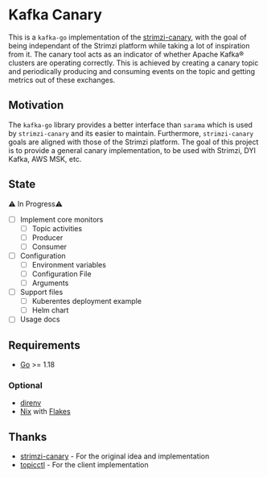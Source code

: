 # Kafka Canary

This is a `kafka-go` implementation of the [strimzi-canary](https://github.com/strimzi/strimzi-canary), with the goal of being independant of the Strimzi platform while taking a lot of inspiration from it.
The canary tool acts as an indicator of whether Apache Kafka® clusters are operating correctly. This is achieved by creating a canary topic and periodically producing and consuming events on the topic and getting metrics out of these exchanges.

## Motivation

The `kafka-go` library provides a better interface than `sarama` which is used by `strimzi-canary` and its easier to maintain. Furthermore, `strimzi-canary` goals are aligned with those of the Strimzi platform. The goal of this project is to provide a general canary implementation, to be used with Strimzi, DYI Kafka, AWS MSK, etc.

## State

⚠️ In Progress⚠️

- [ ] Implement core monitors
  - [ ] Topic activities
  - [ ] Producer
  - [ ] Consumer
- [ ] Configuration
  - [ ] Environment variables
  - [ ] Configuration File
  - [ ] Arguments
- [ ] Support files
  - [ ] Kuberentes deployment example
  - [ ] Helm chart
- [ ] Usage docs

## Requirements

- [Go](https://golang.org/doc/install) >= 1.18

### Optional

- [direnv](https://direnv.net/)
- [Nix](https://nixos.org/) with [Flakes](https://nixos.wiki/wiki/Flakes) 

## Thanks

- [strimzi-canary](https://github.com/strimzi/strimzi-canary) - For the original idea and implementation
- [topicctl](https://github.com/segmentio/topicctl) - For the client implementation
